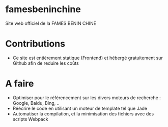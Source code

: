 # famesbeninchine
Site web officiel de la FAMES BENIN CHINE

# Contributions
- Ce site est entièrement statique (Frontend) et hébergé gratuitement sur Github afin de reduire les coûts

# A faire
- Optimiser pour le référencement sur les divers moteurs de recherche : Google, Baidu, Bing, ..
- Réécrire le code en utilisant un moteur de template tel que Jade
- Automatiser la compilation, et la minimisation des fichiers avec des scripts Webpack
